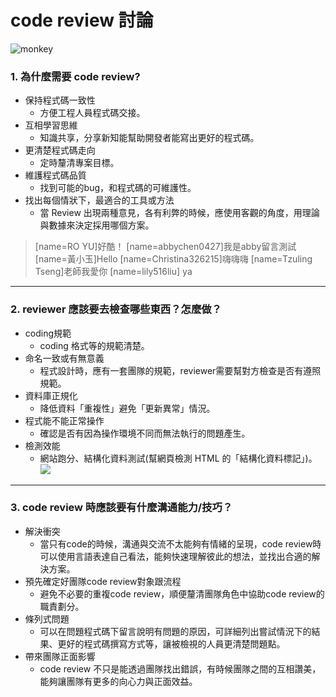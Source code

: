 # code review 討論
![monkey](https://media.giphy.com/media/hrRJ41JB2zlgZiYcCw/giphy.gif "我是猴子")


### 1. 為什麼需要 code review?
- 保持程式碼一致性
    - 方便工程人員程式碼交接。
- 互相學習思維
    - 知識共享，分享新知能幫助開發者能寫出更好的程式碼。
- 更清楚程式碼走向
    - 定時釐清專案目標。
- 維護程式碼品質
    - 找到可能的bug，和程式碼的可維護性。
- 找出每個情狀下，最適合的工具或方法
    - 當 Review 出現兩種意見，各有利弊的時候，應使用客觀的角度，用理論與數據來決定採用哪個方案。
> [name=RO YU]好酷！
> [name=abbychen0427]我是abby留言測試
> [name=黃小玉]Hello
> [name=Christina326215]嗨嗨嗨
> [name=Tzuling Tseng]老師我愛你
> [name=lily516liu] ya
---
### 2. reviewer 應該要去檢查哪些東西？怎麼做？
- coding規範
  - coding 格式等的規範清楚。
- 命名一致或有無意義
    - 程式設計時，應有一套團隊的規範，reviewer需要幫對方檢查是否有遵照規範。
- 資料庫正規化
    - 降低資料「重複性」避免「更新異常」情況。
- 程式能不能正常操作
    - 確認是否有因為操作環境不同而無法執行的問題產生。
- 檢測效能
  - 網站跑分、結構化資料測試(幫網頁檢測 HTML 的「結構化資料標記」)。
![](https://i.imgur.com/ZiQNJi3.png)

---
### 3. code review 時應該要有什麼溝通能力/技巧？
- 解決衝突
    - 當只有code的時候，溝通與交流不太能夠有情緒的呈現，code review時可以使用言語表達自己看法，能夠快速理解彼此的想法，並找出合適的解決方案。
- 預先確定好團隊code review對象跟流程
    - 避免不必要的重複code review，順便釐清團隊角色中協助code review的職責劃分。
- 條列式問題
    - 可以在問題程式碼下留言說明有問題的原因，可詳細列出嘗試情況下的結果、更好的程式碼撰寫方式等，讓被檢視的人員更清楚問題點。
- 帶來團隊正面影響
    - code review 不只是能透過團隊找出錯誤，有時候團隊之間的互相讚美，能夠讓團隊有更多的向心力與正面效益。




